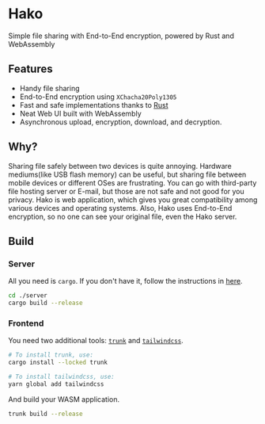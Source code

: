 # Hako
Simple file sharing with End-to-End encryption, powered by Rust and WebAssembly

## Features
* Handy file sharing
* End-to-End encryption using `XChacha20Poly1305`
* Fast and safe implementations thanks to [Rust](https://www.rust-lang.org/)
* Neat Web UI built with WebAssembly
* Asynchronous upload, encryption, download, and decryption.

## Why?
Sharing file safely between two devices is quite annoying. Hardware mediums(like USB flash memory) can be useful, but sharing file between mobile devices or different OSes are frustrating.
You can go with third-party file hosting server or E-mail, but those are not safe and not good for you privacy.
Hako is web application, which gives you great compatibility among various devices and operating systems. Also, Hako uses End-to-End encryption, so no one can see your original file, even the Hako server.

## Build
### Server
All you need is `cargo`. If you don't have it, follow the instructions in [here](https://www.rust-lang.org/tools/install).
```sh
cd ./server
cargo build --release
```

### Frontend
You need two additional tools: [`trunk`](https://trunkrs.dev/) and [`tailwindcss`](https://tailwindcss.com/).
```sh
# To install trunk, use:
cargo install --locked trunk

# To install tailwindcss, use:
yarn global add tailwindcss
```

And build your WASM application.
```sh
trunk build --release
```
